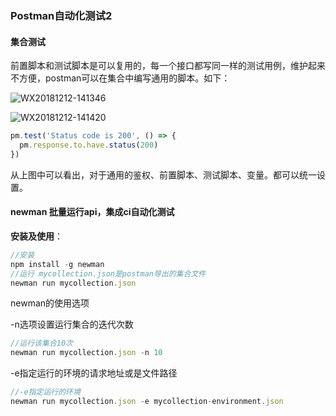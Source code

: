### Postman自动化测试2

#### 集合测试

前置脚本和测试脚本是可以复用的，每一个接口都写同一样的测试用例，维护起来不方便，postman可以在集合中编写通用的脚本。如下：

![WX20181212-141346](/Users/macos/Documents/Work/doc/marckdown/postman步步为营/images/WX20181212-141346.png)

![WX20181212-141420](/Users/macos/Documents/Work/doc/marckdown/postman步步为营/images/WX20181212-141420.png)

```javascript
pm.test('Status code is 200', () => {
  pm.response.to.have.status(200)
})
```



从上图中可以看出，对于通用的鉴权、前置脚本、测试脚本、变量。都可以统一设置。

#### newman 批量运行api，集成ci自动化测试

**安装及使用**：

```javascript
//安装
npm install -g newman
//运行 mycollection.json是postman导出的集合文件
newman run mycollection.json
```

newman的使用选项

-n选项设置运行集合的迭代次数

```javascript
//运行该集合10次
newman run mycollection.json -n 10
```

-e指定运行的环境的请求地址或是文件路径

```javascript
//-e指定运行的环境
newman run mycollection.json -e mycollection-environment.json
```

